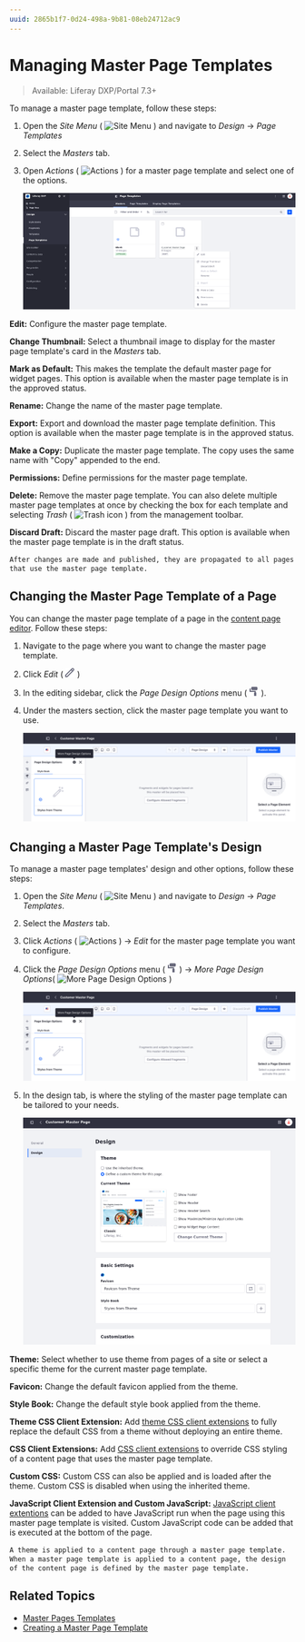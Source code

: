 ```yaml
---
uuid: 2865b1f7-0d24-498a-9b81-08eb24712ac9
---
```

# Managing Master Page Templates

> Available: Liferay DXP/Portal 7.3+

To manage a master page template, follow these steps:

1. Open the *Site Menu* ( ![Site Menu](../../../images/icon-product-menu.png) ) and navigate to *Design* &rarr; *Page Templates*
1. Select the *Masters* tab.
1. Open *Actions* ( ![Actions](./../../../images/icon-actions.png) ) for a master page template and select one of the options.

    ![Manage the master page template from the masters tab of the page templates application and opening the actions menu.](./managing-master-page-templates/images/01.png)

**Edit:** Configure the master page template.

**Change Thumbnail:** Select a thumbnail image to display for the master page template's card in the *Masters* tab.

**Mark as Default:** This makes the template the default master page for widget pages. This option is available when the master page template is in the approved status.

**Rename:** Change the name of the master page template.

**Export:** Export and download the master page template definition. This option is available when the master page template is in the approved status.

**Make a Copy:** Duplicate the master page template. The copy uses the same name with "Copy" appended to the end.

**Permissions:** Define permissions for the master page template.

**Delete:** Remove the master page template. You can also delete multiple master page templates at once by checking the box for each template and selecting *Trash* ( ![Trash icon](../../../images/icon-trash.png) ) from the management toolbar.

**Discard Draft:** Discard the master page draft. This option is available when the master page template is in the draft status.

```{note}
After changes are made and published, they are propagated to all pages that use the master page template.
```

## Changing the Master Page Template of a Page

You can change the master page template of a page in the [content page editor](../using-content-pages/content-page-editor-ui-reference.md). Follow these steps:

1. Navigate to the page where you want to change the master page template.
1. Click *Edit* ( ![Edit icon](../../../images/icon-edit.png) )
1. In the editing sidebar, click the *Page Design Options* menu ( ![Page Design menu](../../../images/icon-format.png) ).
1. Under the masters section, click the master page template you want to use.

   ![Click the master page template you want to use through the page design options menu.](./managing-master-page-templates/images/03.png)

## Changing a Master Page Template's Design

To manage a master page templates' design and other options, follow these steps:

1. Open the *Site Menu* ( ![Site Menu](../../../images/icon-product-menu.png) ) and navigate to *Design* &rarr; *Page Templates*.

1. Select the *Masters* tab.

1. Click *Actions* ( ![Actions](./../../../images/icon-actions.png) ) &rarr; *Edit* for the master page template you want to configure.

1. Click the *Page Design Options* menu ( ![Page Design Options menu](../../../images/icon-format.png) ) &rarr; *More Page Design Options*( ![More Page Design Options](../../../images/icon-cog3.png) )

   ![Click More Page Design Options to access the master page templates general pptions](./managing-master-page-templates/images/06.png)

1. In the design tab, is where the styling of the master page template can be tailored to your needs.

    ![Select a new master page template from the available options.](./managing-master-page-templates/images/05.png)

**Theme:** Select whether to use theme from pages of a site or select a specific theme for the current master page template.

**Favicon:** Change the default favicon applied from the theme.

**Style Book:** Change the default style book applied from the theme.

**Theme CSS Client Extension:** Add [theme CSS client extensions](../../../building-applications/client-extensions/front-end-client-extensions.md#theme-css-client-extensions) to fully replace the default CSS from a theme without deploying an entire theme.

**CSS Client Extensions:** Add [CSS client extensions](../../../building-applications/client-extensions/front-end-client-extensions.md#css-client-extensions) to override CSS styling of a content page that uses the master page template.

**Custom CSS:** Custom CSS can also be applied and is loaded after the theme. Custom CSS is disabled when using the inherited theme.

**JavaScript Client Extension and Custom JavaScript:** [JavaScript client extentions](../../../building-applications/client-extensions/front-end-client-extensions.md#javascript-client-extensions) can be added to have JavaScript run when the page using this master page template is visited. Custom JavaScript code can be added that is executed at the bottom of the page.

```{note}
A theme is applied to a content page through a master page template. When a master page template is applied to a content page, the design of the content page is defined by the master page template.
```

## Related Topics

- [Master Pages Templates](./master-page-templates.md)
- [Creating a Master Page Template](./creating-a-master-page-template.md)
